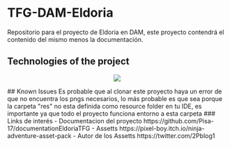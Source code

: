 # TFG-DAM-Eldoria
Repositorio para el proyecto de Eldoria en DAM, este proyecto contendrá el contenido del mismo menos la documentación.
## Technologies of the project
<p align="center">
     <a href="https://skillicons.dev">
    <img src="https://skillicons.dev/icons?i=java,docker,idea,linux,mysql,latex" />
  </a>
<p>
## Known Issues
Es probable que al clonar este proyecto haya un error de que no encuentra los pngs necesarios, lo más probable es que sea porque la carpeta "res" no esta definida como resource folder en tu IDE, es importante ya que todo el proyecto funciona entorno a esta carpeta
### Links de interés
- Documentacion del proyecto https://github.com/Pisa-17/documentationEldoriaTFG  
- Assetts https://pixel-boy.itch.io/ninja-adventure-asset-pack
- Autor de los Assetts https://twitter.com/2Pblog1
